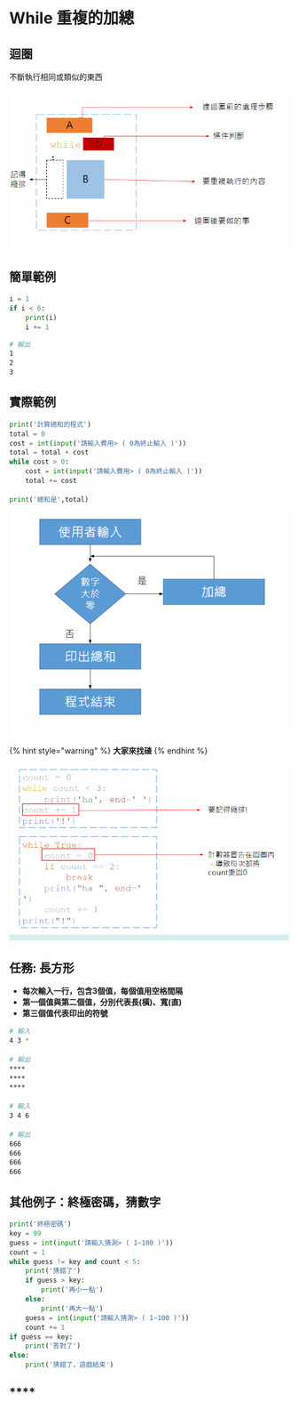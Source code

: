 # While 重複的加總

## 迴圈

不斷執行相同或類似的東西

![](../../.gitbook/assets/image%20%2811%29.png)

## 簡單範例

```python
i = 1
if i < 6:
    print(i)
    i += 1
```

```bash
# 輸出
1 
2 
3 
```

## **實際範例**

```python
print('計算總和的程式')
total = 0
cost = int(input('請輸入費用> ( 0為終止輸入 )'))
total = total + cost
while cost > 0:
	cost = int(input('請輸入費用> ( 0為終止輸入 )'))
	total += cost

print('總和是',total)
```

![](../../.gitbook/assets/image%20%2860%29.png)

{% hint style="warning" %}
**大家來找碴**
{% endhint %}

![](../../.gitbook/assets/image%20%2856%29.png)

## **任務: 長方形**

* **每次輸入一行，包含3個值，每個值用空格間隔**
* **第一個值與第二個值，分別代表長\(橫\)、寬\(直\)**
* **第三個值代表印出的符號**

```bash
# 輸入
4 3 *

# 輸出
****
****
****

# 輸入
3 4 6 

# 輸出
666
666
666
666
```

## **其他例子：終極密碼，猜數字**

```python
print('終極密碼')
key = 99
guess = int(input('請輸入猜測> ( 1~100 )'))
count = 1
while guess != key and count < 5:
	print('猜錯了')
	if guess > key:
		print('再小一點')
	else:
		print('再大一點')
	guess = int(input('請輸入猜測> ( 1~100 )'))
	count += 1
if guess == key:
	print('答對了')
else:
	print('猜錯了，遊戲結束')
```

## \*\*\*\*

